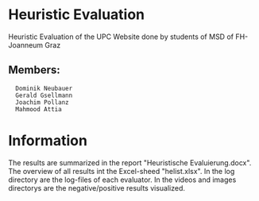 # Heuristic Evaluation
Heuristic Evaluation of the UPC Website done by students of MSD of FH-Joanneum Graz
  ## Members:
      Dominik Neubauer
      Gerald Gsellmann
      Joachim Pollanz
      Mahmood Attia
      
# Information
  The results are summarized in the report "Heuristische Evaluierung.docx". 
  The overview of all results int the Excel-sheed "helist.xlsx". 
  In the log directory are the log-files of each evaluator. 
  In the videos and images directorys are the negative/positive results visualized.
